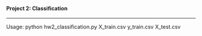 #### Project 2: Classification

---
Usage: python hw2_classification.py X_train.csv y_train.csv X_test.csv